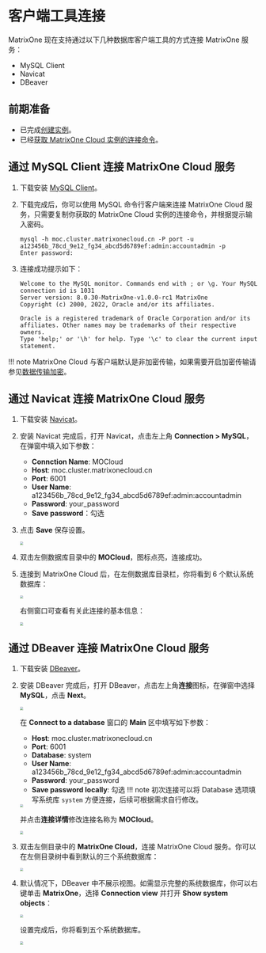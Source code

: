 # 客户端工具连接

MatrixOne 现在支持通过以下几种数据库客户端工具的方式连接 MatrixOne 服务：

- MySQL Client
- Navicat
- DBeaver

## 前期准备

- 已完成[创建实例](../../Instance-Mgmt/create-instance.md)。
- 已经[获取 MatrixOne Cloud 实例的连接命令](../../Instance-Mgmt/create-instance.md#_10)。

## 通过 MySQL Client 连接 MatrixOne Cloud 服务

1. 下载安装 [MySQL Client](https://dev.mysql.com/downloads/mysql/)。

2. 下载完成后，你可以使用 MySQL 命令行客户端来连接 MatrixOne Cloud 服务，只需要复制你获取的 MatrixOne Cloud 实例的连接命令，并根据提示输入密码。

    ```
    mysql -h moc.cluster.matrixonecloud.cn -P port -u a123456b_78cd_9e12_fg34_abcd5d6789ef:admin:accountadmin -p
    Enter password:
    ```

3. 连接成功提示如下：

    ```
    Welcome to the MySQL monitor. Commands end with ; or \g. Your MySQL connection id is 1031
    Server version: 8.0.30-MatrixOne-v1.0.0-rc1 MatrixOne
    Copyright (c) 2000, 2022, Oracle and/or its affiliates.

    Oracle is a registered trademark of Oracle Corporation and/or its affiliates. Other names may be trademarks of their respective owners.
    Type 'help;' or '\h' for help. Type '\c' to clear the current input statement.
    ```

!!! note
    MatrixOne Cloud 与客户端默认是非加密传输，如果需要开启加密传输请参见[数据传输加密](../../Security/TLS-introduction.md)。

## 通过 Navicat 连接 MatrixOne Cloud 服务

1. 下载安装 [Navicat](https://www.navicat.com/en/products)。

2. 安装 Navicat 完成后，打开 Navicat，点击左上角 **Connection > MySQL**，在弹窗中填入如下参数：

    - **Connction Name**: MOCloud
    - **Host**: moc.cluster.matrixonecloud.cn
    - **Port**: 6001
    - **User Name**: a123456b_78cd_9e12_fg34_abcd5d6789ef:admin:accountadmin
    - **Password**: your_password
    - **Save password**：勾选

3. 点击 **Save** 保存设置。

    <img src="https://community-shared-data-1308875761.cos.ap-beijing.myqcloud.com/artwork/mocdocs/connect/navicat-new-fillin.png"  style="zoom: 40%;" />

4. 双击左侧数据库目录中的 **MOCloud**，图标点亮，连接成功。

5. 连接到 MatrixOne Cloud 后，在左侧数据库目录栏，你将看到 6 个默认系统数据库：

    <img src="https://community-shared-data-1308875761.cos.ap-beijing.myqcloud.com/artwork/mocdocs/connect/navicat-4-databases.png"  style="zoom: 40%;" />

    右侧窗口可查看有关此连接的基本信息：

    <img src="https://community-shared-data-1308875761.cos.ap-beijing.myqcloud.com/artwork/mocdocs/connect/navicat-database-msg.png"  style="zoom: 40%;" />

## 通过 DBeaver 连接 MatrixOne Cloud 服务

1. 下载安装 [DBeaver](https://dbeaver.io/download/)。

2. 安装 DBeaver 完成后，打开 DBeaver，点击左上角**连接**图标，在弹窗中选择 **MySQL**，点击 **Next**。

    <img src="https://community-shared-data-1308875761.cos.ap-beijing.myqcloud.com/artwork/docs/develop/dbeaver-mysql.png"  style="zoom: 40%;" />

    在 **Connect to a database** 窗口的 **Main** 区中填写如下参数：

    - **Host**: moc.cluster.matrixonecloud.cn
    - **Port**: 6001
    - **Database**: system
    - **User Name**: a123456b_78cd_9e12_fg34_abcd5d6789ef:admin:accountadmin
    - **Password**: your_password
    - **Save password locally**: 勾选
    !!! note
        初次连接可以将 Database 选项填写系统库 `system` 方便连接，后续可根据需求自行修改。  

    <img src="https://community-shared-data-1308875761.cos.ap-beijing.myqcloud.com/artwork/mocdocs/connect/dbeaver-new-fillin.png"  style="zoom: 40%;" />

    并点击**连接详情**修改连接名称为 **MOCloud**。

    <img src="https://community-shared-data-1308875761.cos.ap-beijing.myqcloud.com/artwork/mocdocs/connect/dbeaver-new-edit-name.png"  style="zoom: 40%;" />

3. 双击左侧目录中的 **MatrixOne Cloud**，连接 MatrixOne Cloud 服务。你可以在左侧目录树中看到默认的三个系统数据库：

    <img src="https://community-shared-data-1308875761.cos.ap-beijing.myqcloud.com/artwork/mocdocs/connect/dbeaver-3-dbs.png"  style="zoom: 40%;" />

4. 默认情况下，DBeaver 中不展示视图。如需显示完整的系统数据库，你可以右键单击 **MatrixOne**，选择 **Connection view** 并打开 **Show system objects**：

    <img src="https://community-shared-data-1308875761.cos.ap-beijing.myqcloud.com/artwork/mocdocs/connect/dbeaver-show-dbobj.png"  style="zoom: 40%;" />

    设置完成后，你将看到五个系统数据库。

    <img src="https://community-shared-data-1308875761.cos.ap-beijing.myqcloud.com/artwork/mocdocs/connect/dbeaver-5-dbs.png"  style="zoom: 40%;" />
